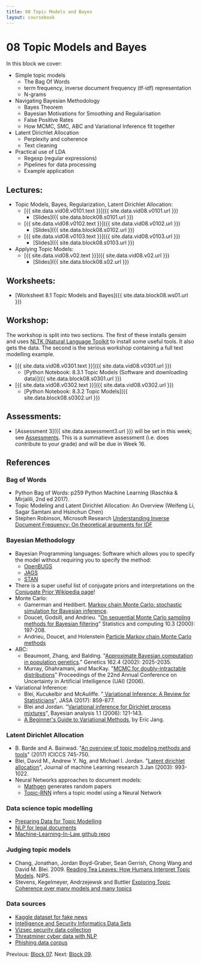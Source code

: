 ```yaml
---
title: 08 Topic Models and Bayes
layout: coursebook
---
```

# 08 Topic Models and Bayes

In this block we cover:

* Simple topic models
  * The Bag Of Words
  * term frequency, inverse document frequency (tf-idf) representation
  * N-grams
* Navigating Bayesian Methodology
	* Bayes Theorem
	* Bayesian Motivations for Smoothing and Regularisation
	* False Positive Rates
	* How MCMC, SMC, ABC and Variational Inference fit together
* Latent Dirichlet Allocation
  * Perplexity and coherence
  * Text cleaning
* Practical use of LDA
  * Regexp (regular expressions)
  * Pipelines for data processing
  * Example application
  
## Lectures:

* Topic Models, Bayes, Regularization, Latent Dirichlet Allocation:
  * [{{ site.data.vid08.v0101.text }}]({{ site.data.vid08.v0101.url }})
    * [Slides]({{ site.data.block08.s0101.url }})
  * [{{ site.data.vid08.v0102.text }}]({{ site.data.vid08.v0102.url }})
    * [Slides]({{ site.data.block08.s0102.url }})
  * [{{ site.data.vid08.v0103.text }}]({{ site.data.vid08.v0103.url }})
    * [Slides]({{ site.data.block08.s0103.url }})
* Applying Topic Models:
  * [{{ site.data.vid08.v02.text }}]({{ site.data.vid08.v02.url }})
    * [Slides]({{ site.data.block08.s02.url }})

## Worksheets:

* [Worksheet 8.1 Topic Models and Bayes]({{ site.data.block08.ws01.url }}) 

## Workshop:

The workshop is split into two sections. The first of these installs gensim and uses [NLTK (Natural Language Toolkit](https://www.nltk.org/) to install some useful tools. It also gets the data. The second is the serious workshop containing a full text modelling example.

* [{{ site.data.vid08.v0301.text }}]({{ site.data.vid08.v0301.url }})
  * [Python Notebook: 8.3.1 Topic Models (Software and downloading data)]({{ site.data.block08.s0301.url }})
* [{{ site.data.vid08.v0302.text }}]({{ site.data.vid08.v0302.url }})
  * [Python Notebook: 8.3.2 Topic Models]({{ site.data.block08.s0302.url }})


## Assessments:

* [Assessment 3]({{ site.data.assessment3.url }}) will be set in this week; see [Assessments](../assessments.md). This is a summatieve assessment (i.e. does contribute to your grade) and will be due in Week 16.

## References

### Bag of Words

* Python Bag of Words: p259 Python Machine Learning (Raschka & Mirjalili, 2nd ed 2017).
* Topic Modeling and Latent Dirichlet Allocation: An Overview (Weifeng Li, Sagar Samtani and Hsinchun Chen)
* Stephen Robinson, Microsoft Research [Understanding Inverse Document Frequency: On theoretical arguments for IDF](http://citeseerx.ist.psu.edu/viewdoc/download?doi=10.1.1.97.7340&rep=rep1&type=pdf)

### Bayesian Methodology

* Bayesian Programming languages: Software which allows you to specify the model without requiring you to specify the method:
  * [OpenBUGS](http://openbugs.net/w/FrontPage)
  * [JAGS](http://mcmc-jags.sourceforge.net/)
  * [STAN](http://mc-stan.org/)
* There is a super useful list of conjugate priors and interpretations on the [Conjugate Prior Wikipedia page](https://en.wikipedia.org/wiki/Conjugate_prior)!
* Monte Carlo:
  * Gamerman and Hedibert. [Markov chain Monte Carlo: stochastic simulation for Bayesian inference](http://www.dme.ufrj.br/mcmc/).
  * Doucet, Godsill, and Andrieu. "[On sequential Monte Carlo sampling methods for Bayesian filtering](https://www.cs.ubc.ca/~arnaud/doucet_godsill_andrieu_sequentialmontecarloforbayesfiltering.pdf)" Statistics and computing 10.3 (2000): 197-208.
  * Andrieu, Doucet, and Holenstein [Particle Markov chain Monte Carlo methods](https://www.stats.ox.ac.uk/~doucet/andrieu_doucet_holenstein_PMCMC.pdf)
* ABC:
  * Beaumont, Zhang, and Balding. "[Approximate Bayesian computation in population genetics](https://www.genetics.org/content/162/4/2025)." Genetics 162.4 (2002): 2025-2035.
  * Murray, Ghahramani, and MacKay. "[MCMC for doubly-intractable distributions](https://homepages.inf.ed.ac.uk/imurray2/pub/06doubly_intractable/doubly_intractable.pdf)" Proceedings of the 22nd Annual Conference on Uncertainty in Artificial Intelligence (UAI) (2006).
* Variational Inference:
  	* Blei, Kucukelbir and McAuliffe. "[ Variational Inference: A Review for Statisticians](https://www.tandfonline.com/doi/full/10.1080/01621459.2017.1285773)", JASA (2017): 859-877.
	* Blei and Jordan. "[Variational inference for Dirichlet process mixtures](https://projecteuclid.org/download/pdf_1/euclid.ba/1340371077)", Bayesian analysis 1.1 (2006): 121-143.
	* [A Beginner's Guide to Variational Methods](http://blog.evjang.com/2016/08/variational-bayes.html), by Eric Jang.


### Latent Dirichlet Allocation
* B. Barde and A. Bainwad. "[An overview of topic modeling methods and tools](https://ieeexplore.ieee.org/abstract/document/8250563)" (2017) ICICCS 745-750.
* Blei, David M., Andrew Y. Ng, and Michael I. Jordan. "[Latent dirichlet allocation](https://www.jmlr.org/papers/v3/blei03a)", Journal of machine Learning research 3.Jan (2003): 993-1022.
* Neural Networks approaches to document models:
  * [Mathgen](https://thatsmathematics.com/mathgen/) generates random papers
  * [Topic-RNN](https://github.com/dangitstam/topic-rnn) infers a topic model using a Neural Network

### Data science topic modelling
* [Preparing Data for Topic Modelling](https://publish.illinois.edu/commonsknowledge/2017/11/16/preparing-your-data-for-topic-modeling/)
* [NLP for legal documents](https://towardsdatascience.com/nlp-for-topic-modeling-summarization-of-legal-documents-8c89393b1534)
* [Machine-Learning-In-Law github repo](https://github.com/chibueze07/Machine-Learning-In-Law/tree/master)

### Judging topic models
* Chang, Jonathan, Jordan Boyd-Graber, Sean Gerrish, Chong Wang and David M. Blei. 2009. [Reading Tea Leaves: How Humans Interpret Topic Models](http://umiacs.umd.edu/~jbg/docs/nips2009-rtl.pdf). NIPS.
* Stevens, Kegelmeyer, Andrzejewsk and Buttler [Exploring Topic Coherence over many models and many topics](https://www.aclweb.org/anthology/D/D12/D12-1087.pdf)

### Data sources
* [Kaggle dataset for fake news](https://www.kaggle.com/nupursh/nlp-in-r-topic-modelling-for-fake-news)
* [Intelligence and Security Informatics Data Sets](https://www.azsecure-data.org/)
* [Vizsec security data collection](https://vizsec.org/data/)
* [Threatminer cyber data with NLP](https://www.threatminer.org/)
* [Phishing data corpus](https://monkey.org/~jose/phishing/phishing-2018)

Previous: [Block 07](07.md).
Next: [Block 09](09.md).


